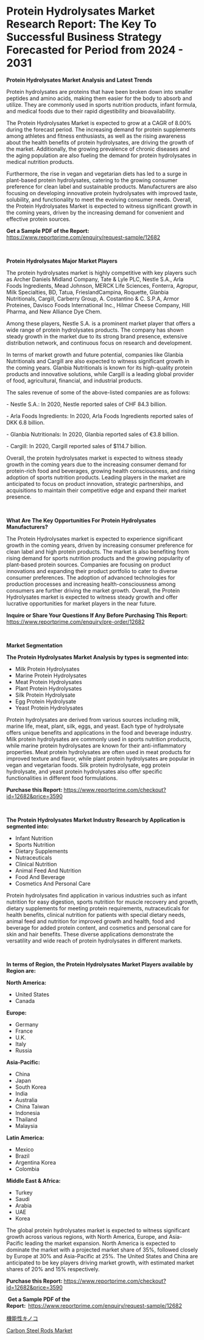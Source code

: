 <p><h1>Protein Hydrolysates Market Research Report: The Key To Successful Business Strategy Forecasted for Period from 2024 - 2031</h1></p><p><strong>Protein Hydrolysates Market Analysis and Latest Trends</strong></p>
<p><p>Protein hydrolysates are proteins that have been broken down into smaller peptides and amino acids, making them easier for the body to absorb and utilize. They are commonly used in sports nutrition products, infant formula, and medical foods due to their rapid digestibility and bioavailability.</p><p>The Protein Hydrolysates Market is expected to grow at a CAGR of 8.00% during the forecast period. The increasing demand for protein supplements among athletes and fitness enthusiasts, as well as the rising awareness about the health benefits of protein hydrolysates, are driving the growth of the market. Additionally, the growing prevalence of chronic diseases and the aging population are also fueling the demand for protein hydrolysates in medical nutrition products.</p><p>Furthermore, the rise in vegan and vegetarian diets has led to a surge in plant-based protein hydrolysates, catering to the growing consumer preference for clean label and sustainable products. Manufacturers are also focusing on developing innovative protein hydrolysates with improved taste, solubility, and functionality to meet the evolving consumer needs. Overall, the Protein Hydrolysates Market is expected to witness significant growth in the coming years, driven by the increasing demand for convenient and effective protein sources.</p></p>
<p><strong>Get a Sample PDF of the Report:&nbsp;</strong> <a href="https://www.reportprime.com/enquiry/request-sample/12682">https://www.reportprime.com/enquiry/request-sample/12682</a></p>
<p>&nbsp;</p>
<p><strong>Protein Hydrolysates Major Market Players</strong></p>
<p><p>The protein hydrolysates market is highly competitive with key players such as Archer Daniels Midland Company, Tate & Lyle PLC, Nestle S.A., Arla Foods Ingredients, Mead Johnson, MERCK Life Sciences, Fonterra, Agropur, Milk Specialties, BD, Tatua, FrieslandCampina, Roquette, Glanbia Nutritionals, Cargill, Carberry Group, A. Costantino & C. S.P.A, Armor Proteines, Davisco Foods International Inc., Hilmar Cheese Company, Hill Pharma, and New Alliance Dye Chem.</p><p>Among these players, Nestle S.A. is a prominent market player that offers a wide range of protein hydrolysates products. The company has shown steady growth in the market due to its strong brand presence, extensive distribution network, and continuous focus on research and development.</p><p>In terms of market growth and future potential, companies like Glanbia Nutritionals and Cargill are also expected to witness significant growth in the coming years. Glanbia Nutritionals is known for its high-quality protein products and innovative solutions, while Cargill is a leading global provider of food, agricultural, financial, and industrial products.</p><p>The sales revenue of some of the above-listed companies are as follows:</p><p>- Nestle S.A.: In 2020, Nestle reported sales of CHF 84.3 billion.</p><p>- Arla Foods Ingredients: In 2020, Arla Foods Ingredients reported sales of DKK 6.8 billion.</p><p>- Glanbia Nutritionals: In 2020, Glanbia reported sales of €3.8 billion.</p><p>- Cargill: In 2020, Cargill reported sales of $114.7 billion.</p><p>Overall, the protein hydrolysates market is expected to witness steady growth in the coming years due to the increasing consumer demand for protein-rich food and beverages, growing health consciousness, and rising adoption of sports nutrition products. Leading players in the market are anticipated to focus on product innovation, strategic partnerships, and acquisitions to maintain their competitive edge and expand their market presence.</p></p>
<p>&nbsp;</p>
<p><strong>What Are The Key Opportunities For Protein Hydrolysates Manufacturers?</strong></p>
<p><p>The Protein Hydrolysates market is expected to experience significant growth in the coming years, driven by increasing consumer preference for clean label and high protein products. The market is also benefiting from rising demand for sports nutrition products and the growing popularity of plant-based protein sources. Companies are focusing on product innovations and expanding their product portfolio to cater to diverse consumer preferences. The adoption of advanced technologies for production processes and increasing health-consciousness among consumers are further driving the market growth. Overall, the Protein Hydrolysates market is expected to witness steady growth and offer lucrative opportunities for market players in the near future.</p></p>
<p><strong>Inquire or Share Your Questions If Any Before Purchasing This Report:</strong> <a href="https://www.reportprime.com/enquiry/pre-order/12682">https://www.reportprime.com/enquiry/pre-order/12682</a></p>
<p>&nbsp;</p>
<p><strong>Market Segmentation</strong></p>
<p><strong>The Protein Hydrolysates Market Analysis by types is segmented into:</strong></p>
<p><ul><li>Milk Protein Hydrolysates</li><li>Marine Protein Hydrolysates</li><li>Meat Protein Hydrolysates</li><li>Plant Protein Hydrolysates</li><li>Silk Protein Hydrolysate</li><li>Egg Protein Hydrolysate</li><li>Yeast Protein Hydrolysates</li></ul></p>
<p><p>Protein hydrolysates are derived from various sources including milk, marine life, meat, plant, silk, eggs, and yeast. Each type of hydrolysate offers unique benefits and applications in the food and beverage industry. Milk protein hydrolysates are commonly used in sports nutrition products, while marine protein hydrolysates are known for their anti-inflammatory properties. Meat protein hydrolysates are often used in meat products for improved texture and flavor, while plant protein hydrolysates are popular in vegan and vegetarian foods. Silk protein hydrolysate, egg protein hydrolysate, and yeast protein hydrolysates also offer specific functionalities in different food formulations.</p></p>
<p><strong>Purchase this Report:&nbsp;</strong><a href="https://www.reportprime.com/checkout?id=12682&price=3590">https://www.reportprime.com/checkout?id=12682&price=3590</a></p>
<p>&nbsp;</p>
<p><strong>The Protein Hydrolysates Market Industry Research by Application is segmented into:</strong></p>
<p><ul><li>Infant Nutrition</li><li>Sports Nutrition</li><li>Dietary Supplements</li><li>Nutraceuticals</li><li>Clinical Nutrition</li><li>Animal Feed And Nutrition</li><li>Food And Beverage</li><li>Cosmetics And Personal Care</li></ul></p>
<p><p>Protein hydrolysates find application in various industries such as infant nutrition for easy digestion, sports nutrition for muscle recovery and growth, dietary supplements for meeting protein requirements, nutraceuticals for health benefits, clinical nutrition for patients with special dietary needs, animal feed and nutrition for improved growth and health, food and beverage for added protein content, and cosmetics and personal care for skin and hair benefits. These diverse applications demonstrate the versatility and wide reach of protein hydrolysates in different markets.</p></p>
<p>&nbsp;</p>
<p><strong>In terms of Region, the Protein Hydrolysates Market Players available by Region are:</strong></p>
<p>
    <p> <strong> North America: </strong>
        <ul>
            <li>United States</li>
            <li>Canada</li>
        </ul>
        </p> 
    <p> <strong> Europe: </strong>
        <ul>
            <li>Germany</li>
            <li>France</li>
            <li>U.K.</li>
            <li>Italy</li>
            <li>Russia</li>
        </ul>
        </p> 
    <p> <strong> Asia-Pacific: </strong>
        <ul>
            <li>China</li>
            <li>Japan</li>
            <li>South Korea</li>
            <li>India</li>
            <li>Australia</li>
            <li>China Taiwan</li>
            <li>Indonesia</li>
            <li>Thailand</li>
            <li>Malaysia</li>
        </ul>
        </p> 
    <p> <strong> Latin America: </strong>
        <ul>
            <li>Mexico</li>
            <li>Brazil</li>
            <li>Argentina Korea</li>
            <li>Colombia</li>
        </ul>
        </p> 
    <p> <strong> Middle East & Africa: </strong>
        <ul>
            <li>Turkey</li>
            <li>Saudi</li>
            <li>Arabia</li>
            <li>UAE</li>
            <li>Korea</li>
        </ul>
    </p>
    </p>
<p><p>The global protein hydrolysates market is expected to witness significant growth across various regions, with North America, Europe, and Asia-Pacific leading the market expansion. North America is expected to dominate the market with a projected market share of 35%, followed closely by Europe at 30% and Asia-Pacific at 25%. The United States and China are anticipated to be key players driving market growth, with estimated market shares of 20% and 15% respectively.</p></p>
<p><strong>Purchase this Report: </strong><a href="https://www.reportprime.com/checkout?id=12682&price=3590">https://www.reportprime.com/checkout?id=12682&price=3590</a></p>
<p>&nbsp;<strong>Get a Sample PDF of the Report:&nbsp;&nbsp;</strong><a href="https://www.reportprime.com/enquiry/request-sample/12682">https://www.reportprime.com/enquiry/request-sample/12682</a></p>
<p><strong></strong></p>
<p><p><a href="https://github.com/SarahFahey88/Market-Research-Report-List-1/blob/main/445532517275.md">機能性キノコ</a></p><p><a href="https://full-wildebeest-80b.notion.site/Carbon-Steel-Rods-Market-Size-and-Growth-Market-Segmentation-Regional-and-Country-Breakdowns-and--23667aa7d98944d699c3359681df592a">Carbon Steel Rods Market</a></p></p>